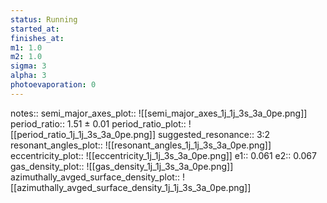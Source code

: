 ```yaml
---
status: Running
started_at:
finishes_at:
m1: 1.0
m2: 1.0
sigma: 3
alpha: 3
photoevaporation: 0
---
```


notes::
semi_major_axes_plot:: ![[semi_major_axes_1j_1j_3s_3a_0pe.png]]
period_ratio:: 1.51 ± 0.01
period_ratio_plot:: ![[period_ratio_1j_1j_3s_3a_0pe.png]]
suggested_resonance:: 3:2
resonant_angles_plot:: ![[resonant_angles_1j_1j_3s_3a_0pe.png]]
eccentricity_plot:: ![[eccentricity_1j_1j_3s_3a_0pe.png]]
e1:: 0.061
e2:: 0.067
gas_density_plot:: ![[gas_density_1j_1j_3s_3a_0pe.png]]
azimuthally_avged_surface_density_plot:: ![[azimuthally_avged_surface_density_1j_1j_3s_3a_0pe.png]]
